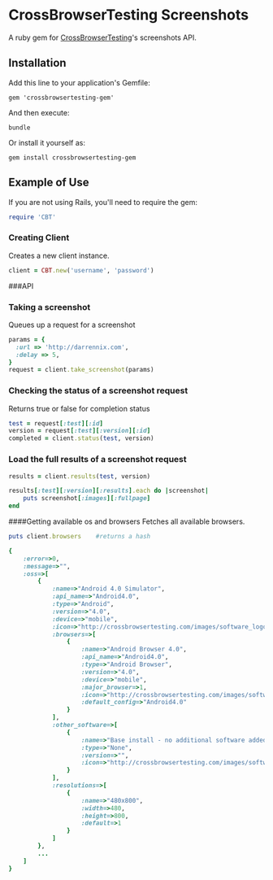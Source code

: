 # CrossBrowserTesting Screenshots

A ruby gem for [CrossBrowserTesting](http://crossbrowsertesting.com)'s screenshots API.

## Installation

Add this line to your application's Gemfile:

    gem 'crossbrowsertesting-gem'

And then execute:

    bundle

Or install it yourself as:

    gem install crossbrowsertesting-gem

## Example of Use

If you are not using Rails, you'll need to require the gem:

``` ruby
require 'CBT'
```

### Creating Client
Creates a new client instance.

``` ruby
client = CBT.new('username', 'password')
```

###API

### Taking a screenshot
Queues up a request for a screenshot

``` ruby
params = {
  :url => 'http://darrennix.com',
  :delay => 5,
}
request = client.take_screenshot(params)
```

### Checking the status of a screenshot request
Returns true or false for completion status

``` ruby
test = request[:test][:id]
version = request[:test][:version][:id]
completed = client.status(test, version)
```

### Load the full results of a screenshot request
``` ruby
results = client.results(test, version)

results[:test][:version][:results].each do |screenshot|
    puts screenshot[:images][:fullpage]
end
```

####Getting available os and browsers
Fetches all available browsers.

``` ruby
puts client.browsers 	#returns a hash

{
    :error=>0, 
    :message=>"", 
    :oss=>[
        {
            :name=>"Android 4.0 Simulator", 
            :api_name=>"Android4.0", 
            :type=>"Android", 
            :version=>"4.0", 
            :device=>"mobile", 
            :icon=>"http://crossbrowsertesting.com/images/software_logos/android15.png", 
            :browsers=>[
                {
                    :name=>"Android Browser 4.0", 
                    :api_name=>"Android4.0", 
                    :type=>"Android Browser", 
                    :version=>"4.0", 
                    :device=>"mobile", 
                    :major_browser=>1, 
                    :icon=>"http://crossbrowsertesting.com/images/software_logos/android-browser15.png",
                    :default_config=>"Android4.0"
                }
            ], 
            :other_software=>[
                {
                    :name=>"Base install - no additional software added", 
                    :type=>"None", 
                    :version=>"", 
                    :icon=>"http://crossbrowsertesting.com/images/software_logos/15.png"
                }
            ], 
            :resolutions=>[
                {
                    :name=>"480x800", 
                    :width=>480, 
                    :height=>800, 
                    :default=>1
                }
            ]
        },
        ...
    ]
}
```

